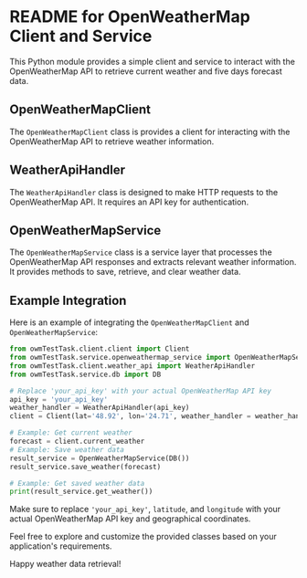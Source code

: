 # README for OpenWeatherMap Client and Service

This Python module provides a simple client and service to interact with the OpenWeatherMap API to retrieve current weather and five days forecast data.

## OpenWeatherMapClient 

The `OpenWeatherMapClient` class is provides a client for interacting with the OpenWeatherMap API to retrieve weather information.

##  WeatherApiHandler

The `WeatherApiHandler` class is designed to make HTTP requests to the OpenWeatherMap API. It requires an API key for authentication.


## OpenWeatherMapService

The `OpenWeatherMapService` class is a service layer that processes the OpenWeatherMap API responses and extracts relevant weather information. It provides methods to save, retrieve, and clear weather data.


## Example Integration

Here is an example of integrating the `OpenWeatherMapClient` and `OpenWeatherMapService`:

```python
from owmTestTask.client.client import Client
from owmTestTask.service.openweathermap_service import OpenWeatherMapService
from owmTestTask.client.weather_api import WeatherApiHandler
from owmTestTask.service.db import DB

# Replace 'your_api_key' with your actual OpenWeatherMap API key
api_key = 'your_api_key'
weather_handler = WeatherApiHandler(api_key)
client = Client(lat='48.92', lon='24.71', weather_handler = weather_handler)

# Example: Get current weather
forecast = client.current_weather
# Example: Save weather data
result_service = OpenWeatherMapService(DB())
result_service.save_weather(forecast)

# Example: Get saved weather data
print(result_service.get_weather())
```

Make sure to replace `'your_api_key'`, `latitude`, and `longitude` with your actual OpenWeatherMap API key and geographical coordinates.

Feel free to explore and customize the provided classes based on your application's requirements.

Happy weather data retrieval!